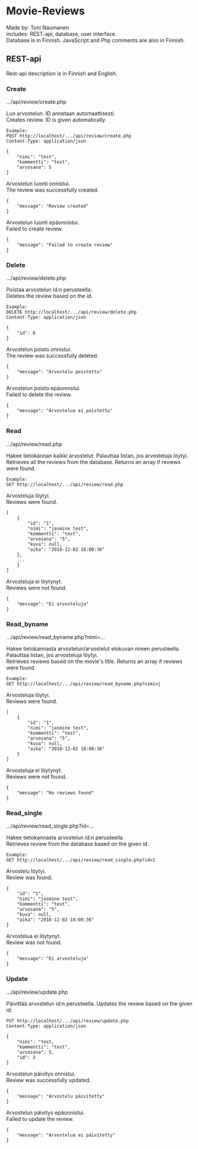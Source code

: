 # Movie-Reviews

Made by: Toni Naumanen<br>
includes: REST-api, database, user interface. <br>
Database is in Finnish. JavaScript and Php comments are also in Finnish.

## REST-api

Rest-api description is in Finnish and English.

### Create

.../api/review/create.php

Luo arvostelun. ID annetaan automaattisesti. <br>
Creates review. ID is given automatically.

```
Example:
POST http://localhost/.../api/review/create.php
Content-Type: application/json

{
	"nimi": "test",
	"kommentti": "test",
	"arvosana": 5
}
```

Arvostelun luonti onnistui. <br>
The review was successfully created.


```
{
	"message": "Review created"
}
```

Arvostelun luonti epäonnistui. <br>
Failed to create review.

```
{
	"message": "Failed to create review"
}
```

### Delete

.../api/review/delete.php

Poistaa arvostelun id:n perusteella. <br>
Deletes the review based on the id.

```
Example:
DELETE http://localhost/.../api/review/delete.php
Content-Type: application/json

{
	"id": 6
}
```

Arvostelun poisto onnistui. <br>
The review was successfully deleted.

```
{
	"message": "Arvostelu poistettu"
}
```

Arvostelun poisto epäonnistui. <br>
Failed to delete the review.

```
{
	"message": "Arvostelua ei poistettu"
}
```

### Read

.../api/review/read.php

Hakee tietokannan kaikki arvostelut. Palauttaa listan, jos arvosteluja löytyi. <br>
Retrieves all the reviews from the database. Returns an array if reviews were found.


```
Example:
GET http://localhost/.../api/review/read.php
```

Arvosteluja löytyi. <br>
Reviews were found.

```
[
    {
        "id": "1",
        "nimi": "jasmine test",
        "kommentti": "test",
        "arvosana": "5",
        "kuva": null,
        "aika": "2018-12-02 18:00:36"
    },
    ...
    }
]
```

Arvosteluja ei löytynyt. <br>
Reviews were not found.

```
{
	"message": "Ei arvosteluja"
}
```

### Read_byname

.../api/review/read_byname.php?nimi=...

Hakee tietokannasta arvostelun/arvostelut elokuvan nimen perusteella. Palauttaa listan, jos arvosteluja löytyi. <br>
Retrieves reviews based on the movie's title. Returns an array if reviews were found.
 

```
Example:
GET http://localhost/.../api/review/read_byname.php?nimi=j
```

Arvosteluja löytyi. <br>
Reviews were found.

```
[
    {
        "id": "1",
        "nimi": "jasmine test",
        "kommentti": "test",
        "arvosana": "5",
        "kuva": null,
        "aika": "2018-12-02 18:00:36"
    }
]

```

Arvosteluja ei löytynyt. <br>
Reviews were not found.

```
{
	"message": "No reviews found"
}
```

### Read_single

.../api/review/read_single.php?id=...

Hakee tietokannasta arvostelun id:n perusteella. <br>
Retrieves review from the database based on the given id.

```
Example:
GET http://localhost/.../api/review/read_single.php?id=1
```


Arvostelu löytyi. <br>
Review was found.

```
{
    "id": "1",
    "nimi": "jasmine test",
    "kommentti": "test",
    "arvosana": "5",
    "kuva": null,
    "aika": "2018-12-02 18:00:36"
}
```

Arvostelua ei löytynyt. <br>
Review was not found.

```
{
	"message": "Ei arvosteluja"
}
```

### Update

.../api/review/update.php

Päivittää arvostelun id:n perusteella.
Updates the review based on the given id.

```
PUT http://localhost/.../api/review/update.php
Content-Type: application/json
```

```
{
	"nimi": "test,
	"kommentti": "test",
	"arvosana": 5,
	"id": 2
}
```

Arvostelun päivitys onnistui. <br>
Review was successfully updated.

```
{
	"message": "Arvostelu päivitetty"
}
```

Arvostelun päivitys epäonnistui. <br>
Failed to update the review.

```
{
	"message": "Arvostelua ei päivitetty"
}
```